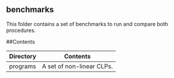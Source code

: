 
## **benchmarks** ##

This folder contains a set of benchmarks to run and compare both procedures.

##Contents

Directory | Contents															|
---------------|--------------------------------------------------------------------|
programs			   | A set of non-linear CLPs.	 															|
